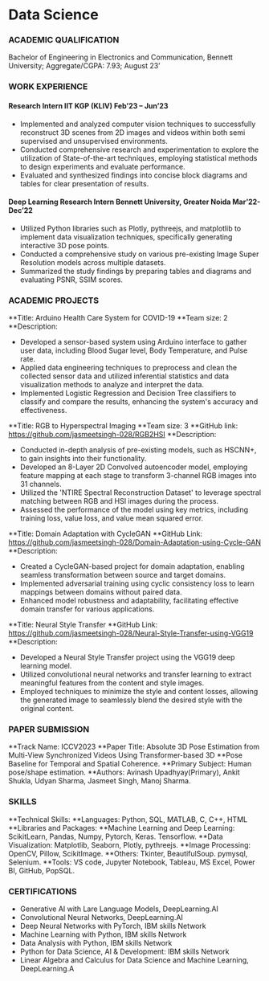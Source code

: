 # Data Science
### ACADEMIC QUALIFICATION 
Bachelor of Engineering in Electronics and Communication, Bennett University; Aggregate/CGPA: 7.93; August 23’ 
 
### WORK EXPERIENCE
#### Research Intern IIT KGP (KLIV) Feb’23 – Jun’23 
 
- Implemented and analyzed computer vision techniques to successfully reconstruct 3D scenes from 2D images 
and videos within both semi supervised and unsupervised environments. 
- Conducted comprehensive research and experimentation to explore the utilization of State-of-the-art 
techniques, employing statistical methods to design experiments and evaluate performance. 
- Evaluated and synthesized findings into concise block diagrams and tables for clear presentation of results. 
 
#### Deep Learning Research Intern Bennett University, Greater Noida Mar’22- Dec’22 
 
- Utilized Python libraries such as Plotly, pythreejs, and matplotlib to implement data visualization techniques, 
specifically generating interactive 3D pose points. 
- Conducted a comprehensive study on various pre-existing Image Super Resolution models across multiple 
datasets. 
- Summarized the study findings by preparing tables and diagrams and evaluating PSNR, SSIM scores. 

### ACADEMIC PROJECTS 
**Title: Arduino Health Care System for COVID-19 
**Team size: 2 
**Description:
- Developed a sensor-based system using Arduino interface to gather user data, including Blood Sugar 
level, Body Temperature, and Pulse rate. 
- Applied data engineering techniques to preprocess and clean the collected sensor data and utilized 
inferential statistics and data visualization methods to analyze and interpret the data. 
- Implemented Logistic Regression and Decision Tree classifiers to classify and compare the results, 
enhancing the system's accuracy and effectiveness. 
 
**Title: RGB to Hyperspectral Imaging 
**Team size: 3
**GitHub link: https://github.com/jasmeetsingh-028/RGB2HSI
**Description: 
- Conducted in-depth analysis of pre-existing models, such as HSCNN+, to gain insights into their 
functionality. 
- Developed an 8-Layer 2D Convolved autoencoder model, employing feature mapping at each stage to 
transform 3-channel RGB images into 31 channels. 
- Utilized the 'NTIRE Spectral Reconstruction Dataset' to leverage spectral matching between RGB and 
HSI images during the process. 
- Assessed the performance of the model using key metrics, including training loss, value loss, and value 
mean squared error. 
 
**Title: Domain Adaptation with CycleGAN
**GitHub Link: https://github.com/jasmeetsingh-028/Domain-Adaptation-using-Cycle-GAN
**Description:
- Created a CycleGAN-based project for domain adaptation, enabling seamless transformation between 
source and target domains. 
- Implemented adversarial training using cyclic consistency loss to learn mappings between domains 
without paired data. 
- Enhanced model robustness and adaptability, facilitating effective domain transfer for various 
applications.

**Title: Neural Style Transfer 
**GitHub Link: https://github.com/jasmeetsingh-028/Neural-Style-Transfer-using-VGG19
**Description: 
- Developed a Neural Style Transfer project using the VGG19 deep learning model. 
- Utilized convolutional neural networks and transfer learning to extract meaningful features from the 
content and style images. 
- Employed techniques to minimize the style and content losses, allowing the generated image to 
seamlessly blend the desired style with the original content. 
 
### PAPER SUBMISSION 
**Track Name: ICCV2023 
**Paper Title: Absolute 3D Pose Estimation from Multi-View Synchronized Videos Using Transformer-based 3D 
**Pose Baseline for Temporal and Spatial Coherence. 
**Primary Subject: Human pose/shape estimation.
**Authors: Avinash Upadhyay(Primary), Ankit Shukla, Udyan Sharma, Jasmeet Singh, Manoj Sharma. 
 
### SKILLS 
**Technical Skills:
**Languages: Python, SQL, MATLAB, C, C++, HTML 
**Libraries and Packages: 
**Machine Learning and Deep Learning: ScikitLearn, Pandas, Numpy, Pytorch, Keras. Tensorflow. 
**Data Visualization: Matplotlib, Seaborn, Plotly, pythreejs. 
**Image Processing: OpenCV, Pillow, ScikitImage. 
**Others: Tkinter, BeautifulSoup. pymysql, Selenium. 
**Tools: VS code, Jupyter Notebook, Tableau, MS Excel, Power BI, GitHub, PopSQL.
 
### CERTIFICATIONS 
- Generative AI with Lare Language Models, DeepLearning.AI 
- Convolutional Neural Networks, DeepLearning.AI
- Deep Neural Networks with PyTorch, IBM skills Network 
- Machine Learning with Python, IBM skills Network 
- Data Analysis with Python, IBM skills Network 
- Python for Data Science, AI & Development: IBM skills Network 
- Linear Algebra and Calculus for Data Science and Machine Learning, DeepLearning.A
